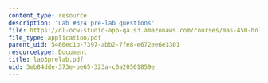 ```yaml
---
content_type: resource
description: 'Lab #3/4 pre-lab questions'
file: https://ol-ocw-studio-app-qa.s3.amazonaws.com/courses/mas-450-holographic-imaging-spring-2003/3eb84dde373ebe65323ac0a20501859e_lab3prelab.pdf
file_type: application/pdf
parent_uid: 5460ec1b-7397-abb2-7fe8-e672ee6e3301
resourcetype: Document
title: lab3prelab.pdf
uid: 3eb84dde-373e-be65-323a-c0a20501859e
---
```

